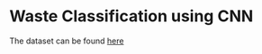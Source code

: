 # Waste Classification using CNN 

The dataset can be found [here](https://www.kaggle.com/datasets/techsash/waste-classification-data/data)
